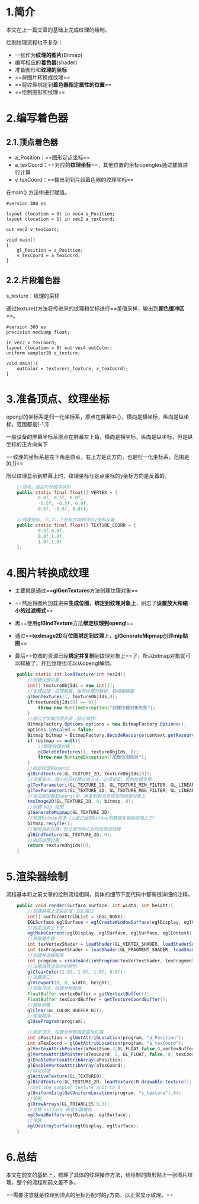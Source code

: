 # 1.简介

本文在上一篇文章的基础上完成纹理的绘制。

绘制纹理流程也不复杂：

* 一张作为**纹理的图片**(Bitmap)
* 编写相应的**着色器**(shader)
* 准备图形和**纹理的坐标**
* ==将图片转换成纹理==
* ==将纹理绑定到**着色器指定属性的位置**==
* ==绘制图形和纹理==

# 2.编写着色器

## 2.1.顶点着色器

* a_Position：==图形定点坐标==
* a_texCoord：==对应的**纹理坐标**==，其他位置的坐标opengles通过插值进行计算
* v_texCoord：==输出到到片段着色器的纹理坐标==

在main() 方法中进行赋值。

```
#version 300 es

layout (location = 0) in vec4 a_Position;
layout (location = 1) in vec2 a_texCoord;

out vec2 v_texCoord;

void main()
{
    gl_Position = a_Position;
    v_texCoord = a_texCoord;
}
```

## 2.2.片段着色器

s_texture：纹理的采样

通过texture()方法将传进来的纹理和坐标进行==差值采样，输出到**颜色缓冲区**==。

```
#version 300 es
precision mediump float;

in vec2 v_texCoord;
layout (location = 0) out vec4 outColor;
uniform sampler2D s_texture;

void main(){
    outColor = texture(s_texture, v_texCoord);
}
```

# 3.准备顶点、纹理坐标

opengl的坐标系是归一化坐标系，原点在屏幕中心，横向是横坐标，纵向是纵坐标，范围都是[-1,1]

一般设备的屏幕坐标系原点在屏幕左上角，横向是横坐标，纵向是纵坐标，但是纵坐标的正方向向下

==纹理的坐标系是左下角是原点，右上方是正方向，也是归一化坐标系，范围是[0,1]==

所以纹理显示到屏幕上时，纹理坐标与定点坐标的y坐标方向是反着的。

```java
    //顶点，按逆时针顺序排列
    public static final float[] VERTEX = {
            0.0f, 0.5f, 0.0f,
            -0.5f, -0.5f, 0.0f,
            0.5f, -0.5f, 0.0f};

    //纹理坐标，（s,t），t坐标方向和顶点y坐标反着
    public static final float[] TEXTURE_COORD = {
            0.5f,0.0f,
            0.0f,1.0f,
            1.0f,1.0f
    };
```

# 4.图片转换成纹理

- 主要就是通过==**glGenTextures**方法创建纹理对象==


- ==然后将图片加载进来**生成位图**，**绑定到纹理对象上**，别忘了**设置放大和缩小的过滤模式**==

- 再==使用**glBindTexture**方法**绑定纹理到opengl**==


- 通过==**texImage2D**将**位图绑定到纹理**上，**glGenerateMipmap**创建**mip贴图**==


- 最后==位图的资源已经**绑定并复制**到纹理对象上==了，所以bitmap对象就可以释放了，并且纹理也可以从opengl解绑。


```java
    public static int loadTexture(int resId){
        //创建纹理对象
        int[] textureObjIds = new int[1];
        //生成纹理：纹理数量、保存纹理的数组，数组偏移量
        glGenTextures(1, textureObjIds,0);
        if(textureObjIds[0] == 0){
            throw new RuntimeException("创建纹理对象失败");
        }
        //原尺寸加载位图资源（禁止缩放）
        BitmapFactory.Options options = new BitmapFactory.Options();
        options.inScaled = false;
        Bitmap bitmap = BitmapFactory.decodeResource(context.getResources(), resId, options);
        if (bitmap == null){
            //删除纹理对象
            glDeleteTextures(1, textureObjIds, 0);
            throw new RuntimeException("加载位图失败");
        }
        //绑定纹理到opengl
        glBindTexture(GL_TEXTURE_2D, textureObjIds[0]);
        //设置放大、缩小时的纹理过滤方式，必须设定，否则纹理全黑
        glTexParameteri(GL_TEXTURE_2D, GL_TEXTURE_MIN_FILTER, GL_LINEAR_MIPMAP_LINEAR);
        glTexParameteri(GL_TEXTURE_2D, GL_TEXTURE_MAG_FILTER, GL_LINEAR);
        //将位图加载到opengl中，并复制到当前绑定的纹理对象上
        texImage2D(GL_TEXTURE_2D, 0, bitmap, 0);
        //创建 mip 贴图
        glGenerateMipmap(GL_TEXTURE_2D);
        //释放bitmap资源（上面已经把bitmap的数据复制到纹理上了）
        bitmap.recycle();
        //解绑当前纹理，防止其他地方以外改变该纹理
        glBindTexture(GL_TEXTURE_2D, 0);
        //返回纹理对象
        return textureObjIds[0];
    }
```

# 5.渲染器绘制

流程基本和之前文章的绘制流程相同，具体的细节下面代码中都有很详细的注释。

```java
    public void render(Surface surface, int width, int height){
        //创建屏幕上渲染区域：EGL窗口
        int[] surfaceAttribList = {EGL_NONE};
        EGLSurface eglSurface = eglCreateWindowSurface(eglDisplay, eglConfig, surface, surfaceAttribList, 0);
        //指定当前上下文
        eglMakeCurrent(eglDisplay, eglSurface, eglSurface, eglContext);
        //获取着色器
        int texVertexShader = loadShader(GL_VERTEX_SHADER, loadShaderSource(R.raw.texture_vertex_shader));
        int texFragmentShader = loadShader(GL_FRAGMENT_SHADER, loadShaderSource(R.raw.texture_fragtment_shader));
        //创建并连接程序
        int program = createAndLinkProgram(texVertexShader, texFragmentShader);
        //设置清除渲染时的颜色
        glClearColor(1.0f, 1.0f, 1.0f, 0.0f);
        //设置视口
        glViewport(0, 0, width, height);
        //获取顶点、纹理坐标数据
        FloatBuffer vertexBuffer = getVertextBuffer();
        FloatBuffer texCoordBuffer = getTextureCoordBuffer();
        //擦除屏幕
        glClear(GL_COLOR_BUFFER_BIT);
        //使用程序
        glUseProgram(program);

        //绑定顶点、纹理坐标到指定属性位置
        int aPosition = glGetAttribLocation(program, "a_Position");
        int aTexCoord = glGetAttribLocation(program, "a_texCoord");
        glVertexAttribPointer(aPosition,3,GL_FLOAT,false,0,vertexBuffer);
        glVertexAttribPointer(aTexCoord, 2, GL_FLOAT, false, 0, texCoordBuffer);
        glEnableVertexAttribArray(aPosition);
        glEnableVertexAttribArray(aTexCoord);
        //绑定纹理
        glActiveTexture(GL_TEXTURE0);
        glBindTexture(GL_TEXTURE_2D, loadTexture(R.drawable.texture));
        //Set the sampler texture unit to 0
        glUniform1i(glGetUniformLocation(program, "s_texture"),0);
        //绘制
        glDrawArrays(GL_TRIANGLES,0,3);
        //交换 surface 和显示器缓存
        eglSwapBuffers(eglDisplay, eglSurface);
        //释放
        eglDestroySurface(eglDisplay, eglSurface);
    }
```

# 6.总结

本文在前文的基础上，梳理了具体的纹理操作方法，给绘制的图形贴上一张图片纹理，整个的流程和前文差不多。

==需要注意就是纹理到顶点的坐标匹配时的y方向，以正常显示纹理。==